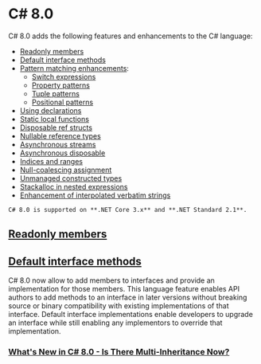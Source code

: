 # C# 8.0
C# 8.0 adds the following features and enhancements to the C# language:

-   [Readonly members](https://docs.microsoft.com/en-us/dotnet/csharp/whats-new/csharp-8#readonly-members)
-   [Default interface methods](https://docs.microsoft.com/en-us/dotnet/csharp/whats-new/csharp-8#default-interface-methods)
-   [Pattern matching enhancements](https://docs.microsoft.com/en-us/dotnet/csharp/whats-new/csharp-8#more-patterns-in-more-places):
    -   [Switch expressions](https://docs.microsoft.com/en-us/dotnet/csharp/whats-new/csharp-8#switch-expressions)
    -   [Property patterns](https://docs.microsoft.com/en-us/dotnet/csharp/whats-new/csharp-8#property-patterns)
    -   [Tuple patterns](https://docs.microsoft.com/en-us/dotnet/csharp/whats-new/csharp-8#tuple-patterns)
    -   [Positional patterns](https://docs.microsoft.com/en-us/dotnet/csharp/whats-new/csharp-8#positional-patterns)
-   [Using declarations](https://docs.microsoft.com/en-us/dotnet/csharp/whats-new/csharp-8#using-declarations)
-   [Static local functions](https://docs.microsoft.com/en-us/dotnet/csharp/whats-new/csharp-8#static-local-functions)
-   [Disposable ref structs](https://docs.microsoft.com/en-us/dotnet/csharp/whats-new/csharp-8#disposable-ref-structs)
-   [Nullable reference types](https://docs.microsoft.com/en-us/dotnet/csharp/whats-new/csharp-8#nullable-reference-types)
-   [Asynchronous streams](https://docs.microsoft.com/en-us/dotnet/csharp/whats-new/csharp-8#asynchronous-streams)
-   [Asynchronous disposable](https://docs.microsoft.com/en-us/dotnet/csharp/whats-new/csharp-8#asynchronous-disposable)
-   [Indices and ranges](https://docs.microsoft.com/en-us/dotnet/csharp/whats-new/csharp-8#indices-and-ranges)
-   [Null-coalescing assignment](https://docs.microsoft.com/en-us/dotnet/csharp/whats-new/csharp-8#null-coalescing-assignment)
-   [Unmanaged constructed types](https://docs.microsoft.com/en-us/dotnet/csharp/whats-new/csharp-8#unmanaged-constructed-types)
-   [Stackalloc in nested expressions](https://docs.microsoft.com/en-us/dotnet/csharp/whats-new/csharp-8#stackalloc-in-nested-expressions)
-   [Enhancement of interpolated verbatim strings](https://docs.microsoft.com/en-us/dotnet/csharp/whats-new/csharp-8#enhancement-of-interpolated-verbatim-strings)

``C# 8.0 is supported on **.NET Core 3.x** and **.NET Standard 2.1**.``

## [Readonly members](https://docs.microsoft.com/en-us/dotnet/csharp/whats-new/csharp-8#readonly-members)
## [Default interface methods](https://docs.microsoft.com/en-us/dotnet/csharp/whats-new/csharp-8#default-interface-methods)
C# 8.0 now allow to add members to interfaces and provide an implementation for those members. This language feature enables API authors to add methods to an interface in later versions without breaking source or binary compatibility with existing implementations of that interface.
Default interface implementations enable developers to upgrade an interface while still enabling any implementors to override that implementation.
### [What's New in C# 8.0 - Is There Multi-Inheritance Now?](https://youtu.be/2lUZ58Zyu3w)
